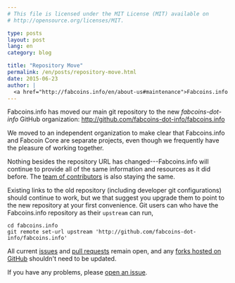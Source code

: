 ```yaml
---
# This file is licensed under the MIT License (MIT) available on
# http://opensource.org/licenses/MIT.

type: posts
layout: post
lang: en
category: blog

title: "Repository Move"
permalink: /en/posts/repository-move.html
date: 2015-06-23
author: |
  <a href="http://fabcoins.info/en/about-us#maintenance">Fabcoins.info Maintainers</a>
---
```

Fabcoins.info has moved our main git repository to the new
*fabcoins-dot-info* GitHub organization:
<http://github.com/fabcoins-dot-info/fabcoins.info>

We moved to an independent organization to make clear that Fabcoins.info
and Fabcoin Core are separate projects, even though we frequently have
the pleasure of working together.

Nothing besides the repository URL has changed---Fabcoins.info will
continue to provide all of the same information and resources as it did
before.  The [team of contributors][] is also staying the same.

Existing links to the old repository (including developer git
configurations) should continue to work, but we that suggest you upgrade
them to point to the new repository at your first convenience. Git users
can who have the Fabcoins.info repository as their `upstream` can run,

    cd fabcoins.info
    git remote set-url upstream 'http://github.com/fabcoins-dot-info/fabcoins.info'

All current [issues][] and [pull requests][] remain open, and any [forks hosted
on GitHub][] shouldn't need to be updated.

If you have any problems, please [open an issue][].

[team of contributors]: http://fabcoins.info/en/about-us#http://fabcoins.info/en/about-us#help
[issues]: http://github.com/fabcoins-dot-info/fabcoins.info/issues
[pull requests]: http://github.com/fabcoins-dot-info/fabcoins.info/pulls
[forks hosted on github]: http://github.com/fabcoins-dot-info/fabcoins.info/network
[open an issue]: http://github.com/fabcoins-dot-info/fabcoins.info/issues/new
